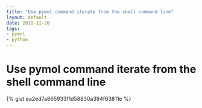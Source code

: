```yaml
---
title: "Use pymol command iterate from the shell command line"
layout: default
date: 2018-11-20
tags:
- pymol
- python
---
```


# Use pymol command iterate from the shell command line

{% gist ea2ed7a865933f1d58830a394f63811e %}
